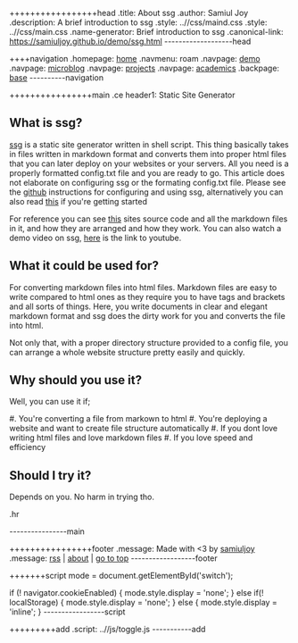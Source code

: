 +++++++++++++++++head
.title: About ssg
.author: Samiul Joy
.description: A brief introduction to ssg
.style: ..//css/maind.css
.style: ..//css/main.css
.name-generator: Brief introduction to ssg
.canonical-link: https://samiuljoy.github.io/demo/ssg.html
-------------------head

++++navigation
.homepage: [home](..//index.html)
.navmenu: roam
.navpage: [demo](..//demo/base.html)
.navpage: [microblog](..//microblog/base.html)
.navpage: [projects](..//projects/base.html)
.navpage: [academics](..//academics/base.html)
.backpage: [base](base.html)
----------navigation

++++++++++++++++main
.ce header1: Static Site Generator

## What is ssg?

 [ssg](https://github.com/samiuljoy/ssg) is a static site generator written in shell script. This thing basically takes in files written in markdown format and converts them into proper html files that you can later deploy on your websites or your servers. All you need is a properly formatted config.txt file and you are ready to go. This article does not elaborate on configuring ssg or the formating config.txt file. Please see the [github](https://github.com/samiuljoy/ssg) instructions for configuring and using ssg, alternatively you can also read [this](cmdline.html) if you're getting started

For reference you can see [this](https://github.com/samiuljoy/samiuljoy.github.io) sites source code and all the markdown files in it, and how they are arranged and how they work. You can also watch a demo video on ssg, [here](https://www.youtube.com/watch?v=W9qleSpFd20) is the link to youtube.

## What it could be used for?

For converting markdown files into html files. Markdown files are easy to write compared to html ones as they require you to have tags and brackets and all sorts of things. Here, you write documents in clear and elegant markdown format and ssg does the dirty work for you and converts the file into html.

Not only that, with a proper directory structure provided to a config file, you can arrange a whole website structure pretty easily and quickly.

## Why should you use it?

Well, you can use it if;

#. You're converting a file from markown to html
#. You're deploying a website and want to create file structure automatically
#. If you dont love writing html files and love markdown files
#. If you love speed and efficiency

## Should I try it?

Depends on you. No harm in trying tho.

.hr

----------------main

++++++++++++++++footer
.message: Made with <3 by [samiuljoy](https://github.com/samiuljoy)
.message: [rss](/rss.xml) | [about](/about.html) | [go to top](#)
------------------footer

+++++++script
mode = document.getElementById('switch');

if (! navigator.cookieEnabled) {
	mode.style.display = 'none';
}
else if(! localStorage) {
	mode.style.display = 'none';
}
else {
	mode.style.display = 'inline';
}
-----------------script

+++++++++add
.script: ..//js/toggle.js
-----------add

